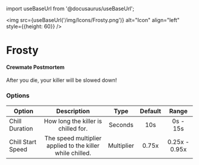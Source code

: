 import useBaseUrl from '@docusaurus/useBaseUrl';

<img src={useBaseUrl('/img/Icons/Frosty.png')} alt="Icon" align="left" style={{height: 60}} />
# Frosty

#### Crewmate Postmortem

After you die, your killer will be slowed down!

### Options

| Option | Description | Type | Default | Range |
|----------|:-----------------:|:------:|:------:|:------:|
| Chill Duration | How long the killer is chilled for. | Seconds | 10s | 0s - 15s |
| Chill Start Speed | The speed multiplier applied to the killer while chilled. | Multiplier | 0.75x | 0.25x - 0.95x |
